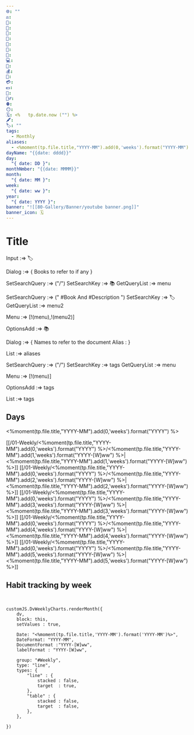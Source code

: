 ```yaml
---
🌐: ""
⚖️: 
📕: 
📖: 
🕌: 
🍩: 
🍱: 
🍴: 
💼: 
💻: 
🏦: 
💰: 
💸: 
💳: 
💵: 
🍵: 
🏋️‍♂️: 
⛔: 
😶: 
🗓️: <%   tp.date.now ("") %>
🖋️: 
🏷️: ""
tags:
  - Monthly
aliases:
  - <%moment(tp.file.title,"YYYY-MM").add(0,'weeks').format("YYYY-MM") %>
dayName: "{{date: dddd}}"
day:
  "{ date: DD }": 
monthNmber: "{{date: MMMM}}"
month:
  "{ date: MM }": 
week:
  "{ date: ww }": 
year:
  "{ date: YYYY }": 
banner: "![[80-Gallery/Banner/youtube banner.png]]"
banner_icon: 🗓️
---
```

# Title

Input :=> 🏷️

Dialog :=> {
Books to refer to if any
}

SetSearchQuery :=> ("/")
SetSearchKey :=> 📚
GetQueryList :=> menu


SetSearchQuery :=> (" #Book And #Description ")
SetSearchKey :=> 🏷️
GetQueryList :=> menu2

Menu :=> [!(menu),!(menu2)]

OptionsAdd :=> 📚

Dialog :=> {
Names to refer to the document
Alias : 
}

List :=> aliases

SetSearchQuery :=> ("/")
SetSearchKey :=> tags
GetQueryList :=> menu

Menu :=> [!(menu)]

OptionsAdd :=> tags

List :=> tags


## Days

<%moment(tp.file.title,"YYYY-MM").add(0,'weeks').format("YYYY") %>

[[/01-Weekly/<%moment(tp.file.title,"YYYY-MM").add(0,'weeks').format("YYYY") %>/<%moment(tp.file.title,"YYYY-MM").add(1,'weeks').format("YYYY-[W]ww") %>|<%moment(tp.file.title,"YYYY-MM").add(1,'weeks').format("YYYY-[W]ww") %>]]
[[/01-Weekly/<%moment(tp.file.title,"YYYY-MM").add(0,'weeks').format("YYYY") %>/<%moment(tp.file.title,"YYYY-MM").add(2,'weeks').format("YYYY-[W]ww") %>|<%moment(tp.file.title,"YYYY-MM").add(2,'weeks').format("YYYY-[W]ww") %>]]
[[/01-Weekly/<%moment(tp.file.title,"YYYY-MM").add(0,'weeks').format("YYYY") %>/<%moment(tp.file.title,"YYYY-MM").add(3,'weeks').format("YYYY-[W]ww") %>|<%moment(tp.file.title,"YYYY-MM").add(3,'weeks').format("YYYY-[W]ww") %>]]
[[/01-Weekly/<%moment(tp.file.title,"YYYY-MM").add(0,'weeks').format("YYYY") %>/<%moment(tp.file.title,"YYYY-MM").add(4,'weeks').format("YYYY-[W]ww") %>|<%moment(tp.file.title,"YYYY-MM").add(4,'weeks').format("YYYY-[W]ww") %>]]
[[/01-Weekly/<%moment(tp.file.title,"YYYY-MM").add(0,'weeks').format("YYYY") %>/<%moment(tp.file.title,"YYYY-MM").add(5,'weeks').format("YYYY-[W]ww") %>|<%moment(tp.file.title,"YYYY-MM").add(5,'weeks').format("YYYY-[W]ww") %>]]







## Habit tracking by week
```dataviewjs


customJS.DvWeeklyCharts.renderMonth({
	dv,
	block: this,
	setValues : true,
	
	Date: "<%moment(tp.file.title,'YYYY-MM').format('YYYY-MM')%>",
	DateFormat: "YYYY-MM",
	DocumentFormat :"YYYY-[W]ww",
	labelFormat : "YYYY-[W]ww",
	
	group: "#Weekly",
	type: "line",
	types: {
		"line" : {
			stacked : false,
			target	: true,
		},
		"table" : {
			stacked : false,
			target	: false,
		},
	},

})
```

